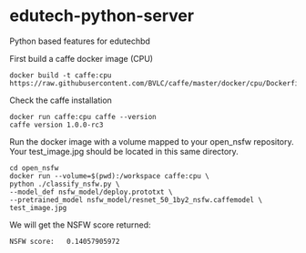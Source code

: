 # edutech-python-server
Python based features for edutechbd

First build a caffe docker image (CPU)

```
docker build -t caffe:cpu https://raw.githubusercontent.com/BVLC/caffe/master/docker/cpu/Dockerfile
```

Check the caffe installation

```
docker run caffe:cpu caffe --version
caffe version 1.0.0-rc3
```

Run the docker image with a volume mapped to your open_nsfw repository. Your test_image.jpg should be located in this same directory.

```
cd open_nsfw
docker run --volume=$(pwd):/workspace caffe:cpu \
python ./classify_nsfw.py \
--model_def nsfw_model/deploy.prototxt \
--pretrained_model nsfw_model/resnet_50_1by2_nsfw.caffemodel \
test_image.jpg
```

We will get the NSFW score returned:

```
NSFW score:   0.14057905972
```

